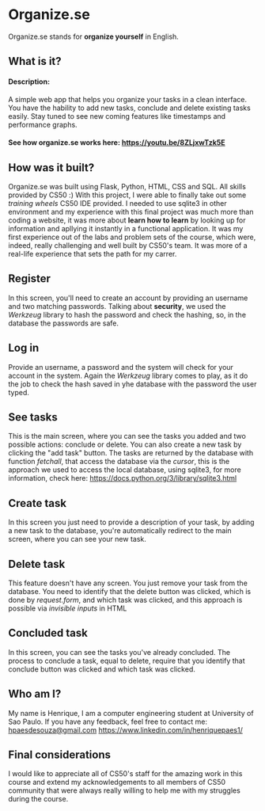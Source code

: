 # Organize.se
Organize.se stands for **organize yourself** in English.
## What is it?
#### Description:
A simple web app that helps you organize your tasks in a clean interface. You have the hability to add new tasks, conclude and delete existing tasks easily. Stay tuned to see new coming features
like timestamps and performance graphs.
#### See how organize.se works here: https://youtu.be/8ZLjxwTzk5E

## How was it built?
Organize.se was built using Flask, Python, HTML, CSS and SQL. All skills provided by CS50 :)
With this project, I were able to finally take out some *training wheels* CS50 IDE provided. I needed to use sqlite3 in other environment and my experience with this final
project was much more than coding a website, it was more about **learn how to learn** by looking up for information and apllying it instantly in a functional application.
It was my first experience out of the labs and problem sets of the course, which were, indeed, really challenging and well built by CS50's team. It was more of a real-life experience
that sets the path for my carrer.

## Register
In this screen, you'll need to create an account by providing an username and two matching passwords. Talking about **security**, we used the *Werkzeug* library to hash the password and check the hashing,
so, in the database the passwords are safe.

## Log in
Provide an username, a password and the system will check for your account in the system. Again the *Werkzeug* library comes to play, as it do the job to check the hash saved in yhe database with
the password the user typed.

## See tasks
This is the main screen, where you can see the tasks you added and two possible actions: conclude or delete. You can also create a new task by clicking the "add task" button.
The tasks are returned by the database with function *fetchall*, that access the database via the *cursor*, this is the approach we used to access the local database, using sqlite3,
for more information, check here: https://docs.python.org/3/library/sqlite3.html

## Create task
In this screen you just need to provide a description of your task, by adding a new task to the database, you're automatically redirect to the main screen, where you can see your new task.

## Delete task
This feature doesn't have any screen. You just remove your task from the database. You need to identify that the delete button was clicked, which is done by *request.form*, and which task was clicked,
and this approach is possible via *invisible inputs* in HTML


## Concluded task
In this screen, you can see the tasks you've already concluded. The process to conclude a task, equal to delete, require that you identify that conclude button was clicked and which task was clicked.

## Who am I?
My name is Henrique, I am a computer engineering student at University of Sao Paulo.
If you have any feedback, feel free to contact me:
hpaesdesouza@gmail.com
https://www.linkedin.com/in/henriquepaes1/

## Final considerations
I would like to appreciate all of CS50's staff for the amazing work in this course and extend my acknowledgements to all members of CS50 community that were always really willing to help
me with my struggles during the course.

